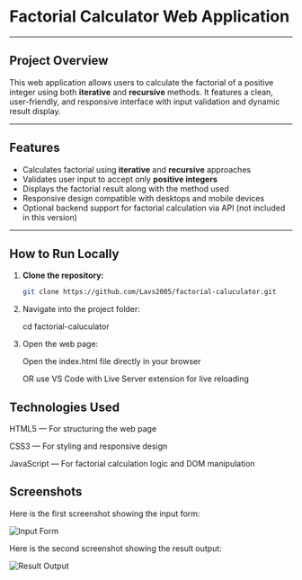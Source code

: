 # Factorial Calculator Web Application

---

## Project Overview

This web application allows users to calculate the factorial of a positive integer using both **iterative** and **recursive** methods. It features a clean, user-friendly, and responsive interface with input validation and dynamic result display.

---

## Features

- Calculates factorial using **iterative** and **recursive** approaches  
- Validates user input to accept only **positive integers**  
- Displays the factorial result along with the method used  
- Responsive design compatible with desktops and mobile devices  
- Optional backend support for factorial calculation via API (not included in this version)

---

## How to Run Locally

1. **Clone the repository:**  
   ```bash
   git clone https://github.com/Lavs2005/factorial-caluculator.git
2. Navigate into the project folder:

    cd factorial-caluculator
4. Open the web page:

   Open the index.html file directly in your browser
   
   OR use VS Code with Live Server extension for live reloading

## Technologies Used
HTML5 — For structuring the web page

CSS3 — For styling and responsive design

JavaScript — For factorial calculation logic and DOM manipulation

## Screenshots

Here is the first screenshot showing the input form:

![Input Form](./screenshots/ss-1.png)

Here is the second screenshot showing the result output:

![Result Output](./screenshots/ss-2.png)





